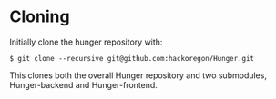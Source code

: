 # Cloning

Initially clone the hunger repository with:

    $ git clone --recursive git@github.com:hackoregon/Hunger.git

This clones both the overall Hunger repository and two submodules,
Hunger-backend and Hunger-frontend.
